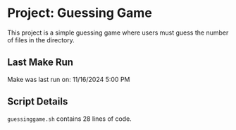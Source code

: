 # Project: Guessing Game

This project is a simple guessing game where users must guess the number of files in the directory.

## Last Make Run

Make was last run on: 11/16/2024 5:00 PM 

## Script Details

`guessinggame.sh` contains 28 lines of code.
